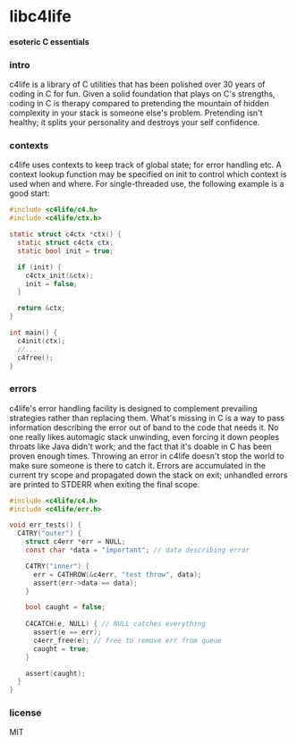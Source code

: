# libc4life
#### esoteric C essentials

### intro
c4life is a library of C utilities that has been polished over 30 years of coding in C for fun. Given a solid foundation that plays on C's strengths, coding in C is therapy compared to pretending the mountain of hidden complexity in your stack is someone else's problem. Pretending isn't healthy; it splits your personality and destroys your self confidence.

### contexts
c4life uses contexts to keep track of global state; for error handling etc. A context lookup function may be specified on init to control which context is used when and where. For single-threaded use, the following example is a good start:

```C
#include <c4life/c4.h>
#include <c4life/ctx.h>

static struct c4ctx *ctx() {
  static struct c4ctx ctx;
  static bool init = true;

  if (init) {
    c4ctx_init(&ctx);
    init = false;
  }

  return &ctx;
}

int main() {
  c4init(ctx);
  //...
  c4free();
}
```

### errors
c4life's error handling facility is designed to complement prevailing strategies rather than replacing them. What's missing in C is a way to pass information describing the error out of band to the code that needs it. No one really likes automagic stack unwinding, even forcing it down peoples throats like Java didn't work; and the fact that it's doable in C has been proven enough times. Throwing an error in c4life doesn't stop the world to make sure someone is there to catch it. Errors are accumulated in the current try scope and propagated down the stack on exit; unhandled errors are printed to STDERR when exiting the final scope.

```C
#include <c4life/c4.h>
#include <c4life/err.h>

void err_tests() {
  C4TRY("outer") {
    struct c4err *err = NULL;
    const char *data = "important"; // data describing error

    C4TRY("inner") {
      err = C4THROW(&c4err, "test throw", data);
      assert(err->data == data);
    }

    bool caught = false;
    
    C4CATCH(e, NULL) { // NULL catches everything
      assert(e == err);
      c4err_free(e); // free to remove err from queue
      caught = true;
    }

    assert(caught);
  }
}

```

### license
MIT